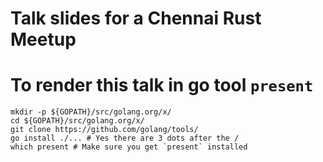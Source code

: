 # Talk slides for a Chennai Rust Meetup

# To render this talk in go tool `present`

```
mkdir -p ${GOPATH}/src/golang.org/x/
cd ${GOPATH}/src/golang.org/x/
git clone https://github.com/golang/tools/
go install ./... # Yes there are 3 dots after the /
which present # Make sure you get `present` installed
```
